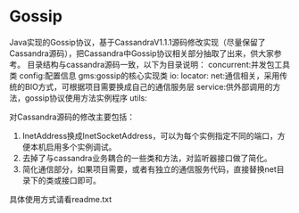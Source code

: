 Gossip
======

Java实现的Gossip协议，基于CassandraV1.1.1源码修改实现（尽量保留了Cassandra源码），把Cassandra中Gossip协议相关部分抽取了出来，供大家参考。
目录结构与cassandra源码一致，以下为目录说明：
concurrent:并发包工具类
config:配置信息
gms:gossip的核心实现类
io:
locator:
net:通信相关，采用传统的BIO方式，可根据项目需要换成自己的通信服务层
service:供外部调用的方法，gossip协议使用方法实例程序
utils:

对Cassandra源码的修改主要包括：
1. InetAddress换成InetSocketAddress，可以为每个实例指定不同的端口，方便本机启用多个实例调试。
2. 去掉了与cassandra业务耦合的一些类和方法，对监听器接口做了简化。
3. 简化通信部分，如果项目需要，或者有独立的通信服务代码，直接替换net目录下的类或接口即可。

具体使用方式请看readme.txt



